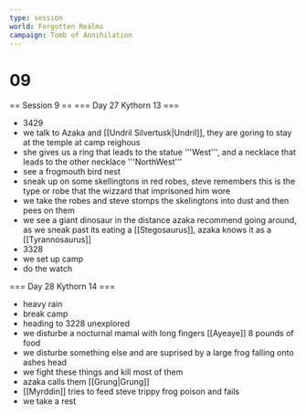 ```yaml
---
type: session
world: Forgotten Realms
campaign: Tomb of Annihilation
---
```


# 09
== Session 9 ==
=== Day 27 Kythorn 13 ===
* 3429
* we talk to Azaka and [[Undril Silvertusk|Undril]], they are goring to stay at the temple at camp reighous 
* she gives us a ring that leads to the statue '''West''', and a necklace that leads to the other necklace '''NorthWest'''
* see a frogmouth bird nest
* sneak up on some skellingtons in red robes, steve remembers this is the type or robe that the wizzard that imprisoned him wore
* we take the robes and steve stomps the skelingtons into dust and then pees on them
* we see a giant dinosaur in the distance azaka recommend going around, as we sneak past its eating a [[Stegosaurus]], azaka knows it as a [[Tyrannosaurus]]
* 3328
* we set up camp 
* do the watch

=== Day 28 Kythorn 14 ===
* heavy rain
* break camp 
* heading to 3228 unexplored 
* we disturbe a nocturnal mamal with long fingers [[Ayeaye]] 8 pounds of food
* we disturbe something else and are suprised by a large frog falling onto ashes head 
* we fight these things and kill most of them 
* azaka calls them [[Grung|Grung]]
* [[Myrddin]] tries to feed steve trippy frog poison and fails 
* we take a rest
